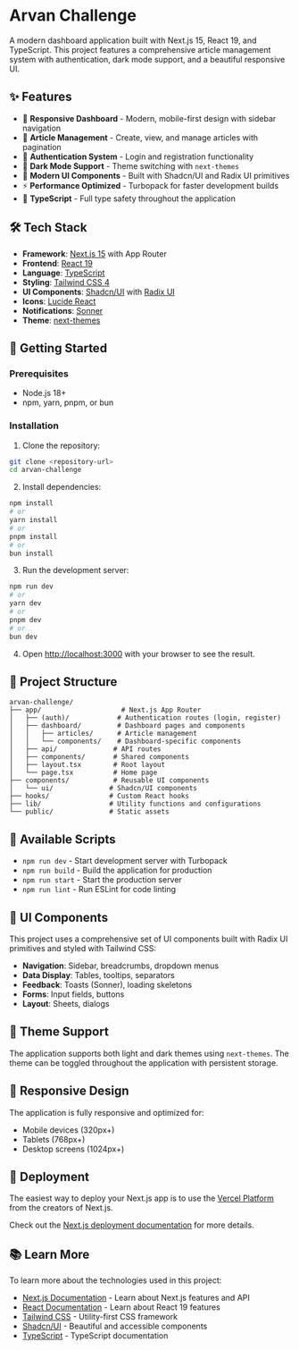 # Arvan Challenge

A modern dashboard application built with Next.js 15, React 19, and TypeScript. This project features a comprehensive article management system with authentication, dark mode support, and a beautiful responsive UI.

## ✨ Features

- 📱 **Responsive Dashboard** - Modern, mobile-first design with sidebar navigation
- 📝 **Article Management** - Create, view, and manage articles with pagination
- 🔐 **Authentication System** - Login and registration functionality
- 🌙 **Dark Mode Support** - Theme switching with `next-themes`
- 🎨 **Modern UI Components** - Built with Shadcn/UI and Radix UI primitives
- ⚡ **Performance Optimized** - Turbopack for faster development builds
- 🎯 **TypeScript** - Full type safety throughout the application

## 🛠️ Tech Stack

- **Framework**: [Next.js 15](https://nextjs.org/) with App Router
- **Frontend**: [React 19](https://react.dev/)
- **Language**: [TypeScript](https://www.typescriptlang.org/)
- **Styling**: [Tailwind CSS 4](https://tailwindcss.com/)
- **UI Components**: [Shadcn/UI](https://ui.shadcn.com/) with [Radix UI](https://www.radix-ui.com/)
- **Icons**: [Lucide React](https://lucide.dev/)
- **Notifications**: [Sonner](https://sonner.emilkowal.ski/)
- **Theme**: [next-themes](https://github.com/pacocoursey/next-themes)

## 🚀 Getting Started

### Prerequisites

- Node.js 18+
- npm, yarn, pnpm, or bun

### Installation

1. Clone the repository:

```bash
git clone <repository-url>
cd arvan-challenge
```

2. Install dependencies:

```bash
npm install
# or
yarn install
# or
pnpm install
# or
bun install
```

3. Run the development server:

```bash
npm run dev
# or
yarn dev
# or
pnpm dev
# or
bun dev
```

4. Open [http://localhost:3000](http://localhost:3000) with your browser to see the result.

## 📁 Project Structure

```
arvan-challenge/
├── app/                    # Next.js App Router
│   ├── (auth)/            # Authentication routes (login, register)
│   ├── dashboard/         # Dashboard pages and components
│   │   ├── articles/      # Article management
│   │   └── components/    # Dashboard-specific components
│   ├── api/              # API routes
│   ├── components/       # Shared components
│   ├── layout.tsx        # Root layout
│   └── page.tsx          # Home page
├── components/           # Reusable UI components
│   └── ui/              # Shadcn/UI components
├── hooks/               # Custom React hooks
├── lib/                 # Utility functions and configurations
└── public/              # Static assets
```

## 🎯 Available Scripts

- `npm run dev` - Start development server with Turbopack
- `npm run build` - Build the application for production
- `npm run start` - Start the production server
- `npm run lint` - Run ESLint for code linting

## 🎨 UI Components

This project uses a comprehensive set of UI components built with Radix UI primitives and styled with Tailwind CSS:

- **Navigation**: Sidebar, breadcrumbs, dropdown menus
- **Data Display**: Tables, tooltips, separators
- **Feedback**: Toasts (Sonner), loading skeletons
- **Forms**: Input fields, buttons
- **Layout**: Sheets, dialogs

## 🌙 Theme Support

The application supports both light and dark themes using `next-themes`. The theme can be toggled throughout the application with persistent storage.

## 📱 Responsive Design

The application is fully responsive and optimized for:

- Mobile devices (320px+)
- Tablets (768px+)
- Desktop screens (1024px+)

## 🚀 Deployment

The easiest way to deploy your Next.js app is to use the [Vercel Platform](https://vercel.com/new?utm_medium=default-template&filter=next.js&utm_source=create-next-app&utm_campaign=create-next-app-readme) from the creators of Next.js.

Check out the [Next.js deployment documentation](https://nextjs.org/docs/app/building-your-application/deploying) for more details.

## 📚 Learn More

To learn more about the technologies used in this project:

- [Next.js Documentation](https://nextjs.org/docs) - Learn about Next.js features and API
- [React Documentation](https://react.dev/) - Learn about React 19 features
- [Tailwind CSS](https://tailwindcss.com/docs) - Utility-first CSS framework
- [Shadcn/UI](https://ui.shadcn.com/) - Beautiful and accessible components
- [TypeScript](https://www.typescriptlang.org/docs/) - TypeScript documentation

